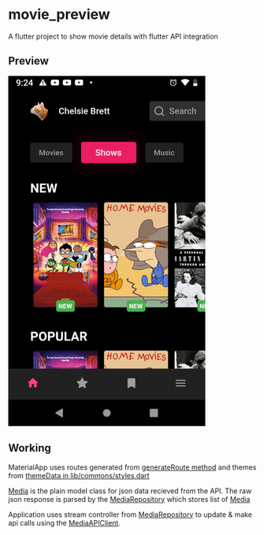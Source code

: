 # movie_preview

A flutter project to show movie details with flutter API integration

## Preview

<img src='https://github.com/predatorx7/movie_preview/blob/master/result_preview/preview_1.png'  width="400">

## Working

MaterialApp uses routes generated from [generateRoute method](https://github.com/predatorx7/movie_preview/blob/15ce35b88c96eb45ea6835ed00305246b7b3b3c1/lib/commons/routes.dart#L23) and themes from [themeData in lib/commons/styles.dart](https://github.com/predatorx7/movie_preview/blob/15ce35b88c96eb45ea6835ed00305246b7b3b3c1/lib/commons/styles.dart#L3)

[Media](https://github.com/predatorx7/movie_preview/blob/15ce35b88c96eb45ea6835ed00305246b7b3b3c1/lib/models/plain/media.dart#L10) is the plain model class for json data recieved from the API. The raw json response is parsed by the [MediaRepository](https://github.com/predatorx7/movie_preview/blob/master/lib/models/repository/media.dart) which stores list of [Media](https://github.com/predatorx7/movie_preview/blob/15ce35b88c96eb45ea6835ed00305246b7b3b3c1/lib/models/plain/media.dart#L10)

Application uses stream controller from [MediaRepository](https://github.com/predatorx7/movie_preview/blob/master/lib/models/repository/media.dart) to update & make api calls using the [MediaAPIClient](https://github.com/predatorx7/movie_preview/blob/master/lib/api/client.dart).
